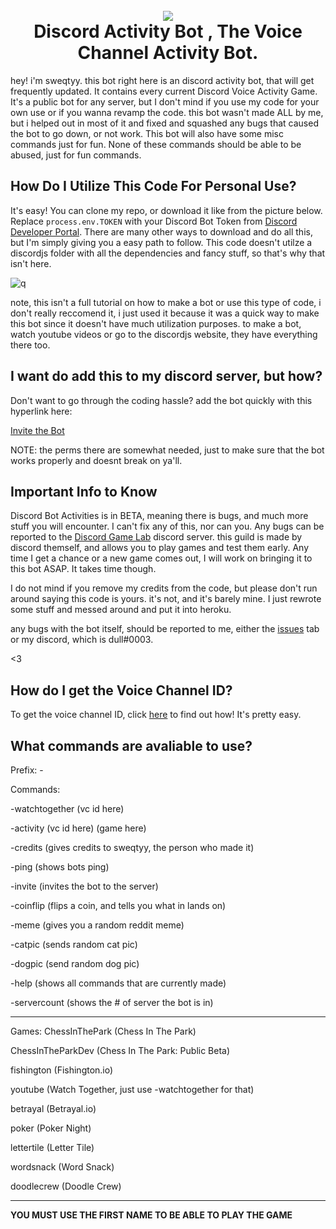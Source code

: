 <h1 align="center">
  <br>
  <a href="https://github.com/sweqtyy/DiscordActivityBot"><img src="https://user-images.githubusercontent.com/58605906/135195801-36181fdc-080b-417e-8f25-497b0b5662dc.gif"></a>
  <br>
	 Discord Activity Bot , The Voice Channel Activity Bot.

  <br>
</h1>


hey! i'm sweqtyy. this bot right here is an discord activity bot, that will get frequently updated. It contains every current Discord Voice Activity Game. It's a public bot for any server, but I don't mind if you use my code for your own use or if you wanna revamp the code. this bot wasn't made ALL by me, but i helped out in most of it and fixed and squashed any bugs that caused the bot to go down, or not work. This bot will also have some misc commands just for fun. None of these commands should be able to be abused, just for fun commands.

## How Do I Utilize This Code For Personal Use?
It's easy! You can clone my repo, or download it like from the picture below. Replace `process.env.TOKEN` with your Discord Bot Token from [Discord Developer Portal](https://discord.com/developers/applications). There are many other ways to download and do all this, but I'm simply giving you a easy path to follow. This code doesn't utilze a discordjs folder with all the dependencies and fancy stuff, so that's why that isn't here.

![q](https://user-images.githubusercontent.com/58605906/132250938-f9cd9912-448c-490e-9e45-b698b1150872.PNG)


note, this isn't a full tutorial on how to make a bot or use this type of code, i don't really reccomend it, i just used it because it was a quick way to make this bot since it doesn't have much utilization purposes. to make a bot, watch youtube videos or go to the discordjs website, they have everything there too.

## I want do add this to my discord server, but how?

Don't want to go through the coding hassle? add the bot quickly with this hyperlink here:

[Invite the Bot](https://discord.com/oauth2/authorize?client_id=751195834468532296&permissions=240519605457&scope=bot) 

NOTE: the perms there are somewhat needed, just to make sure that the bot works properly and doesnt break on ya'll. 

## Important Info to Know

Discord Bot Activities is in BETA, meaning there is bugs, and much more stuff you will encounter. I can't fix any of this, nor can you. Any bugs can be reported to the [Discord Game Lab](https://discord.com/invite/discordgameslab) discord server. this guild is made by discord themself, and allows you to play games and test them early. Any time I get a chance or a new game comes out, I will work on bringing it to this bot ASAP. It takes time though.


I do not mind if you remove my credits from the code, but please don't run around saying this code is yours. it's not, and it's barely mine. I just rewrote some stuff and messed around and put it into heroku.

any bugs with the bot itself, should be reported to me, either the [issues](https://github.com/sweqtyy/BSIBOT/issues) tab or my discord, which is dull#0003.

<3

## How do I get the Voice Channel ID?

To get the voice channel ID, click [here](https://support.discord.com/hc/en-us/articles/206346498-Where-can-I-find-my-User-Server-Message-ID-) to find out how! It's pretty easy.


## What commands are avaliable to use?

Prefix: -

Commands:

-watchtogether (vc id here)

-activity (vc id here) (game here)

-credits (gives credits to sweqtyy, the person who made it)

-ping (shows bots ping)

-invite (invites the bot to the server)

-coinflip (flips a coin, and tells you what in lands on)

-meme (gives you a random reddit meme)

-catpic (sends random cat pic)

-dogpic (send random dog pic)

-help (shows all commands that are currently made)

-servercount (shows the # of server the bot is in)


-------------------------------

Games:
ChessInThePark (Chess In The Park)

ChessInTheParkDev (Chess In The Park: Public Beta)

fishington (Fishington.io)

youtube (Watch Together, just use -watchtogether for that)

betrayal (Betrayal.io)

poker (Poker Night)

lettertile (Letter Tile)

wordsnack (Word Snack)

doodlecrew (Doodle Crew)

-------------------------------

**YOU MUST USE THE FIRST NAME TO BE ABLE TO PLAY THE GAME**
